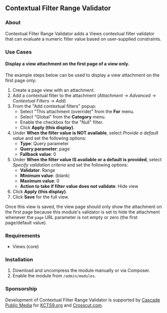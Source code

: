 Contextual Filter Range Validator
---------------------------------

### About

Contextual Filter Range Validator adds a Views contextual filter validator that 
can evaluate a numeric filter value based on user-supplied constraints.

### Use Cases

#### Display a view attachment on the first page of a view only.

The example steps below can be used to display a view attachment on the first
page only:

1. Create a page view with an attachment.
1. Add a contextual filter to the attachment (*Attachment* -> *Advanced* ->
*Contextual Filters* -> *Add*)
1. From the "Add contextual filters" popup:
    - Select "This attachment (override)" from the **For** menu.
    - Select "Global" from the **Category** menu.
    - Enable the checkbox for the "Null" filter.
    - Click **Apply (this display)**.
1. Under **When the filter value is NOT available**, select *Provide a default
value* and set the following options:
    - **Type**: Query parameter
    - **Query parameter**: page
    - **Fallback value**: 0
1. Under **When the filter value IS available or a default is provided**, select
*Specify validation criteria* and set the following options:
    - **Validator**: Range
    - **Minimum value**: (blank)
    - **Maximum value**: 0
    - **Action to take if filter value does not validate**: Hide view
1. Click **Apply (this display)**.
1. Click **Save** for the full view.

Once this view is saved, the view page should only show the attachment on the 
first page because this module's validator is set to hide the attachment 
whenever the `page` URL parameter is not empty or zero (the first page/default
value).

### Requirements

- Views (core)

### Installation

1. Download and uncompress the module manually or via Composer.
1. Enable the module from `/admin/modules`.

### Sponsorship

Development of Contextual Filter Range Validator is supported by 
[Cascade Public Media](https://www.drupal.org/cascade-public-media)
for [KCTS9.org](https://kcts9.org/) and [Crosscut.com](https://crosscut.com/).

